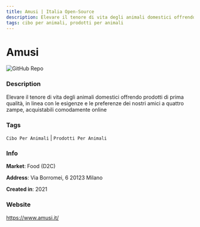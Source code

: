 ```yaml
---
title: Amusi | Italia Open-Source
description: Elevare il tenore di vita degli animali domestici offrendo prodotti di prima qualità, in linea con le esigenze e le preferenze dei nostri amici a quattro zampe, acquistabili comodamente online
tags: cibo per animali, prodotti per animali
---
```

        

# Amusi

![GitHub Repo](https://img.shields.io/static/v1?label=category&message=companies&color=green)

### Description

Elevare il tenore di vita degli animali domestici offrendo prodotti di prima qualità, in linea con le esigenze e le preferenze dei nostri amici a quattro zampe, acquistabili comodamente online

### Tags

`Cibo Per Animali` | `Prodotti Per Animali`

### Info

**Market**: Food (D2C)

**Address**: Via Borromei, 6 20123 Milano

**Created in**: 2021

### Website

https://www.amusi.it/